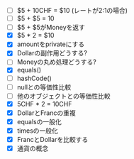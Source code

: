 - [ ] $5 + 10CHF = $10 (レートが2:1の場合)
- [ ] $5 + $5 = 10
- [ ] $5 + $5がMoneyを返す
- [x] $5 * 2 = $10
- [x] amountをprivateにする
- [x] Dollarの副作用どうする?
- [ ] Moneyの丸め処理どうする?
- [x] equals()
- [ ] hashCode()
- [ ] nullとの等価性比較
- [ ] 他のオブジェクトとの等価性比較
- [x] 5CHF * 2 = 10CHF
- [x] DollarとFrancの重複
- [x] equalsの一般化
- [x] timesの一般化
- [x] FrancとDollarを比較する
- [x] 通貨の概念